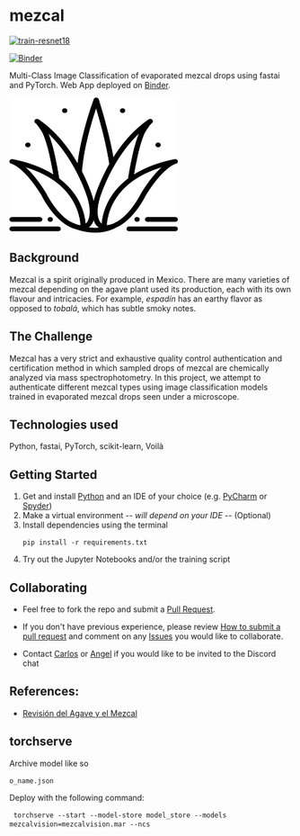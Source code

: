 # mezcal

[![train-resnet18](https://github.com/socd06/mezcal/actions/workflows/cml.yml/badge.svg)](https://github.com/socd06/mezcal/actions/workflows/cml.yml)

[![Binder](https://mybinder.org/badge_logo.svg)](https://mybinder.org/v2/gh/socd06/mezcal/HEAD?urlpath=%2Fvoila%2Frender%2Fapp.ipynb)

Multi-Class Image Classification of evaporated mezcal drops using fastai and PyTorch. Web App deployed
on [Binder](https://mybinder.org/v2/gh/socd06/mezcal/HEAD?urlpath=%2Fvoila%2Frender%2Fapp.ipynb).

<img src="icon.png" alt="Agave plant icon" style="height: 240px; width:300px;"/>

## Background

Mezcal is a spirit originally produced in Mexico. There are many varieties of mezcal depending on the agave plant used
its
production, each with its own flavour and intricacies. For example, *espadín* has an earthy flavor as opposed to
*tobalá*, which has subtle smoky notes.

## The Challenge

Mezcal has a very strict and exhaustive quality control authentication and certification method in which sampled drops
of mezcal are chemically analyzed via mass spectrophotometry. In this project, we attempt to authenticate different
mezcal types using image classification models trained in evaporated mezcal drops seen under a microscope.

## Technologies used

Python, fastai, PyTorch, scikit-learn, Voilà

## Getting Started

1. Get and install [Python](https://www.python.org/downloads/) and an IDE of your choice
   (e.g. [PyCharm](https://www.jetbrains.com/pycharm/download/) or [Spyder](https://www.spyder-ide.org/))
2. Make a virtual environment -- *will depend on your IDE* -- (Optional)
3. Install dependencies using the terminal
    ```
    pip install -r requirements.txt
    ```
4. Try out the Jupyter Notebooks and/or the training script

## Collaborating

- Feel free to fork the repo and submit a [Pull Request](https://github.com/socd06/mezcal/compare).
- If you don't have previous experience, please review
  [How to submit a pull request](https://www.freecodecamp.org/news/how-to-submit-a-pull-request-529efe82eea5/)
  and comment on any [Issues](https://github.com/socd06/mezcal/issues) you would like to collaborate.

- Contact [Carlos](mailto:csalgado@uwo.ca) or [Angel](mailto:Angel.reyes@cimat.mx) if you would like to be invited to
  the Discord chat

## References:

- [Revisión del Agave y el Mezcal](https://www.redalyc.org/journal/776/77645907016/)

## torchserve
Archive model like so
```torch-model-archiver --model-name mezcalvision --version 0.1 --model-file .\model.py --serialized-file .\models\resnet_50_2023May08_0614PM_traced.pt --handler image_classifier --extra-files ./index_t
o_name.json
```

Deploy with the following command:
```
 torchserve --start --model-store model_store --models mezcalvision=mezcalvision.mar --ncs
```

